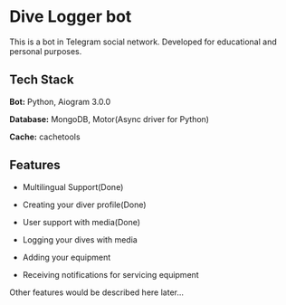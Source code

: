   

# Dive Logger bot

  

This is a bot in Telegram social network. Developed for educational and personal purposes.

  
  
  
  

## Tech Stack

  

**Bot:** Python, Aiogram 3.0.0

  

**Database:** MongoDB, Motor(Async driver for Python)

  

**Cache:** cachetools

  
  

## Features

  

- Multilingual Support(Done)

- Creating your diver profile(Done)
- User support with media(Done)

- Logging your dives with media

- Adding your equipment

- Receiving notifications for servicing equipment

  

Other features would be described here later...